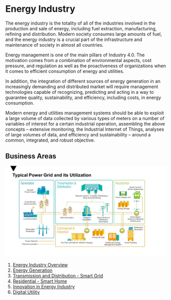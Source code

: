 # Energy Industry

The energy industry is the totality of all of the industries involved in the production and sale of energy, including fuel extraction, manufacturing, refining and distribution. Modern society consumes large amounts of fuel, and the energy industry is a crucial part of the infrastructure and maintenance of society in almost all countries.

Energy management is one of the main pillars of Industry 4.0. The motivation comes from a combination of environmental aspects, cost pressure, and regulation as well as the proactiveness of organizations when it comes to efficient consumption of energy and utilities. 

In addition, the integration of different sources of energy generation in an increasingly demanding and distributed market will require management technologies capable of recognizing, predicting and acting in a way to guarantee quality, sustainability, and efficiency, including costs, in energy consumption. 

Modern energy and utilities management systems should be able to exploit a large volume of data collected by various types of meters on a number of variables of interest for a certain industrial operation, assembling the above concepts – extensive monitoring, the Industrial Internet of Things, analyses of large volumes of data, and efficiency and sustainability – around a common, integrated, and robust objective.

## Business Areas

![Energy Industry](/images/Slide5.JPG)

1. [Energy Industry Overview](Overview.md)
2. [Energy Generation](EnergyGeneration.md)
3. [Transmission and Distribution - Smart Grid](SmartGrid.md)
4. [Residential - Smart Home](SmartHome.md)
5. [Innovation in Energy Industry](Innovation.md)
6. [Digital Utility](DigitalUtility.md)





